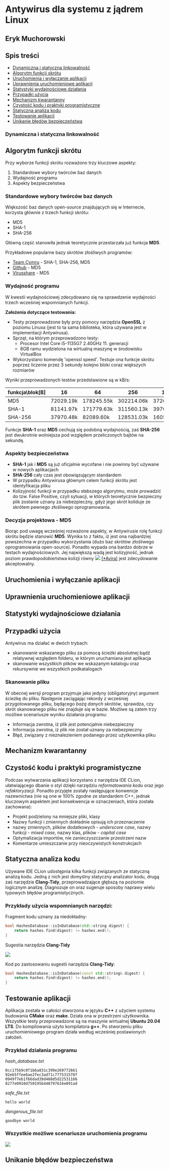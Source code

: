 
# Antywirus dla systemu z jądrem Linux

## Eryk Muchorowski

## Spis treści

- [Dynamiczna i statyczna linkowalność](#dynamiczna-i-statyczna-linkowalność)
- [Algorytm funkcji skrótu](#algorytm-funkcji-skrótu)
- [Uruchomienia i wyłączanie aplikacji](#uruchomienia-i-wyłączanie-aplikacji)
- [Uprawnienia uruchomieniowe aplikacji](#uprawnienia-uruchomieniowe-aplikacji)
- [Statystyki wydajnościowe działania](#statystyki-wydajnościowe-działania)
- [Przypadki użycia](#przypadki-użycia)
- [Mechanizm kwarantanny](#mechanizm-kwarantanny)
- [Czystość kodu i praktyki programistyczne](#czystość-kodu-i-praktyki-programistyczne)
- [Statyczna analiza kodu](#statyczna-analiza-kodu)
- [Testowanie aplikacji](#testowanie-aplikacji)
- [Unikanie błędów bezpieczeństwa](#unikanie-błędów-bezpieczeństwa)


### Dynamiczna i statyczna linkowalność
## Algorytm funkcji skrótu
Przy wyborze funkcji skrótu rozważono trzy kluczowe aspekty:
1. Standardowe wybory twórców baz danych
2. Wydajność programu  
3. Aspekty bezpieczeństwa  

### Standardowe wybory twórców baz danych
Większość baz danych open-source znajdujących się w Internecie, korzysta głównie z trzech funkcji skrótu:
- MD5
- SHA-1
- SHA-256

Główną część stanowiła jednak teoretycznie przestarzała już funkcja **MD5**.

Przykładowe popularne bazy skrótów złośliwych programów:
- [Team Cymru](https://team-cymru.com/community-services/mhr/) - SHA-1, SHA-256, MD5  
- [Github](https://github.com/CYB3RMX/MalwareHashDB) - MD5  
- [Virusshare](https://virusshare.com/hashes) - MD5  

### Wydajność programu
W kwestii wydajnościowej zdecydowano się na sprawdzenie wydajności trzech wcześniej wspomnianych funkcji.  

**Założenia dotyczące testowania:**
- Testy przeprowadzone były przy pomocy narzędzia **OpenSSL** z poziomu Linuxa (jest to ta sama biblioteka, która używana jest w implementacji Antywirusa).
- Sprzęt, na którym przeprowadzono testy:
  - Procesor Intel Core i5-1135G7 2.40GHz 11. generacji
  - 8GB ramu wydzielona na wirtualną maszynę w środowisku VirtualBox
- Wykorzystano komendę 'openssl speed'. Testuje ona funkcje skrótu poprzez liczenie przez 3 sekundy kolejno bloki coraz większych rozmiarów  

Wyniki przeprowadzonych testów przedstawione są w kB/s:

| funkcja\blok[B] | 16        | 64         | 256        | 1024       | 8192       | 16384      |
|-----------------|-----------|------------|------------|------------|------------|------------|
| MD5             | 72029.19k | 178245.55k | 302214.06k | 372617.56k | 409523.54k | 416950.95k |
| SHA-1           | 81141.97k | 171779.63k | 311560.13k | 397080.58k | 399493.80k | 394575.87k |
| SHA-256         | 37970.48k | 82089.60k  | 128531.03k | 160539.65k | 178978.82k | 170716.90k |

Funkcje **SHA-1** oraz **MD5** cechują się podobną wydajnością, zaś **SHA-256** jest dwukrotnie wolniejsza pod względem przeliczonych bajtów na sekundę.

### Aspekty bezpieczeństwa
- **SHA-1** jak i **MD5** są już oficjalnie wycofane i nie powinny być używane w nowych aplikacjach
- **SHA-256** cały czas jest obowiązującym standardem
- W przypadku Antywirusa głównym celem funkcji skrótu jest identyfikacja pliku
- Kolizyjność funkcji w przypadku słabszego algorytmu, może prowadzić do tzw. False Positive, czyli sytuacji, w których teoretycznie bezpieczny plik zostanie uznany za niebezpieczny, gdyż jego skrót koliduje ze skrótem pewnego złośliwego oprogramowania.

### Decyzja projektowa - MD5
Biorąc pod uwagę wcześniej rozważone aspekty, w Antywirusie rolę funkcji skrótu będzie stanowić **MD5**. Wynika to z faktu, iż jest ona najbardziej powszechna w przypadku wykorzystania (dużo baz skrótów złośliwego oprogramowania open-source). Ponadto wypada ona bardzo
dobrze w testach wydajnościowych. Jej największą wadą jest kolizyjność, jednak poziom prawdopodobieństwa kolizji równy <img src="https://render.githubusercontent.com/render/math?math=1.47\cdot10^{-29}"> [(*Avira)](https://www.avira.com/en/blog/md5-the-broken-algorithm) jest zdecydowanie akceptowalny.

## Uruchomienia i wyłączanie aplikacji
## Uprawnienia uruchomieniowe aplikacji
## Statystyki wydajnościowe działania
## Przypadki użycia
Antywirus ma działać w dwóch trybach:
- skanowanie wskazanego pliku za pomocą ścieżki absolutnej bądź relatywnej względem folderu, w którym uruchamiana jest aplikacja
- skanowanie wszystkich plików we wskazanym katalogu oraz rekursywnie we wszystkich podkatalogach

### Skanowanie pliku
W obecnej wersji program przyjmuje jako jedyny (obligatoryjny) argument ścieżkę do pliku. Następnie zaciągając rekordy z wcześniej
przygotowanego pliku, będącego *bazą danych skrótów*, sprawdza, czy skrót skanowanego pliku nie znajduje się w bazie. Możliwe są zatem trzy możliwe scenariusze wyniku działania programu:
- Informacja zwrotna, iż plik jest potencjalnie niebezpieczny
- Informacja zwrotna, iż plik nie został uznany za niebezpieczny
- Błąd, związany z nieznalezieniem podanego przez użytkownika pliku
## Mechanizm kwarantanny
## Czystość kodu i praktyki programistyczne
Podczas wytwarzania aplikacji korzystano z narzędzia IDE CLion, ułatwiającego dbanie o styl dzięki narzędziu *reformatowania kodu* oraz jego *refaktoryzacji*.
Ponadto przyjęte zostały następujące konwencje nazewnictwa (nie są one w 100% zgodne ze standardem C++, jednak kluczowym aspektem jest konsekwencja w oznaczeniach, która została zachowana):
- Projekt podzielony na mniejsze pliki, klasy
- Nazwy funkcji i zmiennych dokładnie opisują ich przeznaczenie
- nazwy zmiennych, plików dodatkowych - *underscore case*, nazwy funkcji - *mixed case*, nazwy klas, plików - *capital case*
- Optymalizacja importów, nie zanieczyszczanie przestrzeni nazw
- Komentarze umieszczanie przy nieoczywistych konstrukcjach

## Statyczna analiza kodu
Używane IDE CLion udostępnia kilka funkcji związanych ze statyczną analizą kodu. Jedną z nich
jest domyślny statyczny analizator kodu, drugą zaś narzędzie **Clang-Tidy**, przeprowadzające głębszą na poziomie
logicznym analizę. Diagnozuje on oraz sugeruje sposoby naprawy wielu typowych błędów programistycznych.

### Przykłady użycia wspomnianych narzędzi:

Fragment kodu uznany za niedokładny:
```cpp
bool HashesDatabase::isInDatabase(std::string digest) {
    return hashes.find(digest) != hashes.end();
}
```
Sugestia narzędzia **Clang-Tidy**

![](https://github.com/Ixico/BSO-projekt/blob/master/Documentation%20resources/clang_tidy.png)

Kod po zastosowaniu sugestii narzędzia **Clang-Tidy**:
```cpp
bool HashesDatabase::isInDatabase(const std::string& digest) {
    return hashes.find(digest) != hashes.end();
}
```
## Testowanie aplikacji
Aplikacja została w całości stworzona w języku **C++** z użyciem systemu budowania **CMake** oraz **make**.
Działa ona w przestrzeni użytkownika. Wszystkie testy przeprowadzone są na maszynie wirtualnej **Ubuntu 20.04 LTS**.
Do kompilowania użyto kompilatora **g++**. Po stworzeniu pliku uruchomieniowego program działa według wcześniej postawionych
założeń.

### Przykład działania programu
*hash_database.txt*
```
0cc175b9c0f1b6a831c399e269772661
92eb5ffee6ae2fec3ad71c777531578f
0949f7eb1f66dad39d488d5d22531166
8277e0910d750195b448797616e091ad
```
*safe_file.txt*
```
hello world
```
*dangerous_file.txt*
```
goodbye world
```

### Wszystkie możliwe scenariusze uruchomienia programu
![](https://github.com/Ixico/BSO-projekt/blob/master/Documentation%20resources/basic_test.png)

## Unikanie błędów bezpieczeństwa
